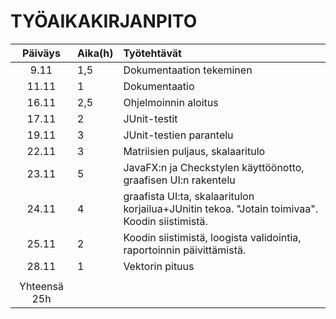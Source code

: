 # TYÖAIKAKIRJANPITO

| Päiväys | Aika(h) | Työtehtävät |
| :------:|:--------| :-----------|
| 9.11    | 1,5     | Dokumentaation tekeminen
| 11.11   | 1       | Dokumentaatio
| 16.11   | 2,5     | Ohjelmoinnin aloitus
| 17.11   | 2       | JUnit-testit
| 19.11   | 3       | JUnit-testien parantelu
| 22.11   | 3       | Matriisien puljaus, skalaaritulo
| 23.11   | 5       | JavaFX:n ja Checkstylen käyttöönotto, graafisen UI:n rakentelu
| 24.11   | 4       | graafista UI:ta, skalaaritulon korjailua+JUnitin tekoa. "Jotain toimivaa". Koodin siistimistä.
| 25.11   | 2       | Koodin siistimistä, loogista validointia, raportoinnin päivittämistä.
| 28.11   | 1       | Vektorin pituus  
|                   |
| Yhteensä  25h     |





















